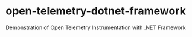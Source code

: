 # open-telemetry-dotnet-framework
Demonstration of Open Telemetry Instrumentation with .NET Framework

